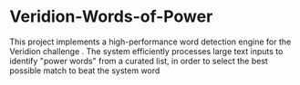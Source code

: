 # Veridion-Words-of-Power
This project implements a high-performance word detection engine for the Veridion challenge . The system efficiently processes large text inputs to identify "power words" from a curated list, in order to select the best possible match to beat the system word
